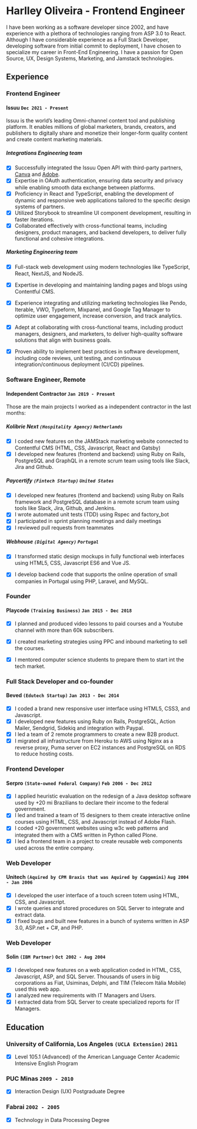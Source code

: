 # Harlley Oliveira - Frontend Engineer

I have been working as a software developer since 2002, and have experience with a plethora of technologies ranging from ASP 3.0 to React. Although I have considerable experience as a Full Stack Developer, developing software from initial commit to deployment, I have chosen to specialize my career in Front-End Engineering. I have a passion for Open Source, UX, Design Systems, Marketing, and Jamstack technologies.

## Experience

### **Frontend Engineer**
#### Issuu `Dec 2021 - Present`

Issuu is the world’s leading Omni-channel content tool and publishing platform. It enables millions of global marketers, brands, creators, and publishers to digitally share and monetize their longer-form quality content and create content marketing materials.

##### Integrations Engineering team
- [x] Successfully integrated the Issuu Open API with third-party partners, [Canva](https://www.youtube.com/watch?v=aC_48bDY4_I) and [Adobe](https://www.youtube.com/watch?v=HEyjqOuoijw).
- [x] Expertise in OAuth authentication, ensuring data security and privacy while enabling smooth data exchange between platforms.
- [x] Proficiency in React and TypeScript, enabling the development of dynamic and responsive web applications tailored to the specific design systems of partners.
- [x] Utilized Storybook to streamline UI component development, resulting in faster iterations.
- [x] Collaborated effectively with cross-functional teams, including designers, product managers, and backend developers, to deliver fully functional and cohesive integrations.

##### Marketing Engineering team
- [x] Full-stack web development using modern technologies like TypeScript, React, NextJS, and NodeJS.
- [x] Expertise in developing and maintaining landing pages and blogs using Contentful CMS.
- [x] Experience integrating and utilizing marketing technologies like Pendo, Iterable, VWO, Typeform, Mixpanel, and Google Tag Manager to optimize user engagement, increase conversion, and track analytics.
- [x] Adept at collaborating with cross-functional teams, including product managers, designers, and marketers, to deliver high-quality software solutions that align with business goals.
- [x] Proven ability to implement best practices in software development, including code reviews, unit testing, and continuous integration/continuous deployment (CI/CD) pipelines.


### **Software Engineer, Remote**
#### Independent Contractor `Jan 2019 - Present`

Those are the main projects I worked as a independent contractor in the last months:

##### Kolibrie Next `(Hospitality Agency)` `Netherlands`
- [x] I coded new features on the JAMStack marketing website connected to Contentful CMS (HTML, CSS, Javascript, React and Gatsby)
- [x] I developed new features (frontend and backend) using Ruby on Rails, PostgreSQL and GraphQL in a remote scrum team using tools like Slack, Jira and Github.

##### Paycertify `(Fintech Startup)` `United States`
- [x] I developed new features (frontend and backend) using Ruby on Rails framework and PostgreSQL database in a remote scrum team using tools like Slack, Jira, Github, and Jenkins.
- [x] I wrote automated unit tests (TDD) using Rspec and factory_bot
- [x] I participated in sprint planning meetings and daily meetings
- [x] I reviewed pull requests from teammates

##### Webhouse `(Digital Agency)` `Portugal`
- [x] I transformed static design mockups in fully functional web interfaces using HTML5, CSS, Javascript ES6 and Vue JS.
- [x] I develop backend code that supports the online operation of small companies in Portugal using PHP, Laravel, and MySQL.


### **Founder**
#### Playcode `(Training Business)` `Jan 2015 - Dec 2018`
- [x] I planned and produced video lessons to paid courses and a Youtube channel with more than 60k subscribers. 
- [x] I created marketing strategies using PPC and inbound marketing to sell the courses.
- [x] I mentored computer science students to prepare them to start int the tech market.


### **Full Stack Developer and co-founder**
#### Beved `(Edutech Startup)` `Jan 2013 - Dec 2014`
- [x] I coded a brand new responsive user interface using HTML5, CSS3, and Javascript.
- [x] I developed new features using Ruby on Rails, PostgreSQL, Action Mailer, Sendgrid, Sidekiq and integration with Paypal.
- [x] I led a team of 2 remote programmers to create a new B2B product.
- [x] I migrated all infrastructure from Heroku to AWS using Nginx as a reverse proxy, Puma server on EC2 instances and PostgreSQL on RDS to reduce hosting costs.

### **Frontend Developer**
#### Serpro `(State-owned Federal Company)` `Feb 2006 - Dec 2012`
- [x] I applied heuristic evaluation on the redesign of a Java desktop software used by +20 mi Brazilians to declare their income to the federal government.
- [x] I led and trained a team of 15 designers to them create interactive online courses using HTML, CSS, and Javascript instead of Adobe Flash.
- [x] I coded +20 government websites using w3c web patterns and integrated them with a CMS written in Python called Plone.
- [x] I led a frontend team in a project to create reusable web components used across the entire company.

### **Web Developer**
#### Unitech `(Aquired by CPM Braxis that was Aquired by Capgemini)` `Aug 2004 - Jan 2006`
- [x] I developed the user interface of a touch screen totem using HTML, CSS, and Javascript.
- [x] I wrote queries and stored procedures on SQL Server to integrate and extract data.
- [x] I fixed bugs and built new features in a bunch of systems written in ASP 3.0, ASP.net + C#, and PHP.

### **Web Developer**
#### Solin `(IBM Partner)` `Oct 2002 - Aug 2004`
- [x] I developed new features on a web application coded in HTML, CSS, Javascript, ASP, and SQL Server. Thousands of users in big corporations as Fiat, Usiminas, Delphi, and TIM (Telecom Itália Mobile) used this web app.
- [x] I analyzed new requirements with IT Managers and Users.
- [x] I extracted data from SQL Server to create specialized reports for IT Managers.

## Education

### University of California, Los Angeles `(UCLA Extension)` `2011`
- [x] Level 105.1 (Advanced) of the American Language Center Academic Intensive English Program 

### PUC Minas `2009 - 2010`
- [x] Interaction Design (UX) Postgraduate Degree 

### Fabrai `2002 - 2005`
- [x] Technology in Data Processing Degree 

